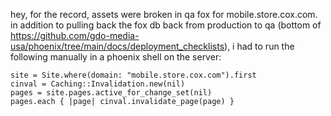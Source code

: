 ---
---

hey, for the record, assets were broken in qa fox for mobile.store.cox.com. in addition to pulling back the fox db back from production to qa (bottom of https://github.com/gdo-media-usa/phoenix/tree/main/docs/deployment_checklists), i had to run the following manually in a phoenix shell on the server:


```
site = Site.where(domain: "mobile.store.cox.com").first
cinval = Caching::Invalidation.new(nil)
pages = site.pages.active_for_change_set(nil)
pages.each { |page| cinval.invalidate_page(page) }
```
